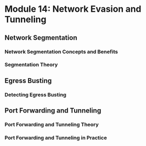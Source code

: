 # Module 14: Network Evasion and Tunneling

## Network Segmentation

### Network Segmentation Concepts and Benefits



### Segmentation Theory



## Egress Busting

### Detecting Egress Busting



## Port Forwarding and Tunneling

### Port Forwarding and Tunneling Theory



### Port Forwarding and Tunneling in Practice

